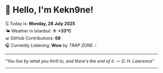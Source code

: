 # 👋 Hello, I'm Kekn9ne!

🗓️ Today is: **Monday, 28 July 2025**  
🌤️ Weather in Istanbul: **☀️   +33°C**  
📊 GitHub Contributions: **68**  
🎧 Currently Listening: **Wow** by *TRAP ZONE* 🎶

---

_"You live by what you thrill to, and there's the end of it. — *D. H. Lawrence*"_

---
